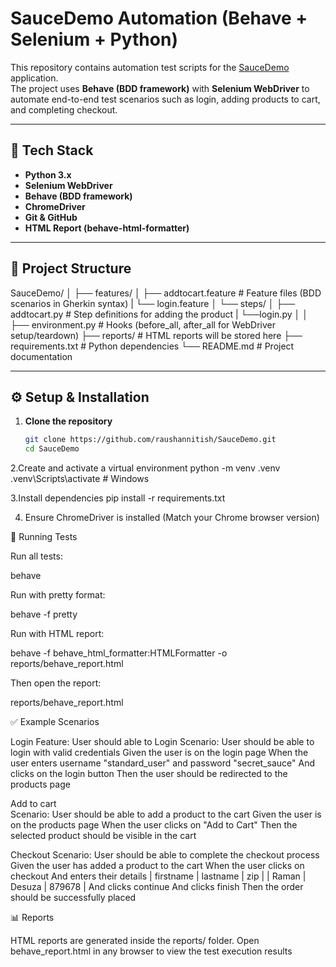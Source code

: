 # SauceDemo Automation (Behave + Selenium + Python)

This repository contains automation test scripts for the [SauceDemo](https://www.saucedemo.com/v1/inventory.html) application.  
The project uses **Behave (BDD framework)** with **Selenium WebDriver** to automate end-to-end test scenarios such as login, adding products to cart, and completing checkout.

---

## 🚀 Tech Stack
- **Python 3.x**
- **Selenium WebDriver**
- **Behave (BDD framework)**
- **ChromeDriver**
- **Git & GitHub**
- **HTML Report (behave-html-formatter)**

---

## 📂 Project Structure

SauceDemo/
│
├── features/
│ ├── addtocart.feature # Feature files (BDD scenarios in Gherkin syntax)
| └── login.feature
│ └── steps/
│ ├── addtocart.py # Step definitions for adding the product
| └──login.py
│ 
│
├── environment.py # Hooks (before_all, after_all for WebDriver setup/teardown)
├── reports/ # HTML reports will be stored here
├── requirements.txt # Python dependencies
└── README.md # Project documentation


---

## ⚙️ Setup & Installation

1. **Clone the repository**
   ```bash
   git clone https://github.com/raushannitish/SauceDemo.git
   cd SauceDemo
   
2.Create and activate a virtual environment
  python -m venv .venv
  .venv\Scripts\activate   # Windows

3.Install dependencies
   pip install -r requirements.txt

4. Ensure ChromeDriver is installed
   (Match your Chrome browser version)


🧪 Running Tests

Run all tests:

behave


Run with pretty format:

behave -f pretty


Run with HTML report:

behave -f behave_html_formatter:HTMLFormatter -o reports/behave_report.html


Then open the report:

reports/behave_report.html




✅ Example Scenarios

Login
Feature: User should able to Login
  Scenario: User should be able to login with valid credentials
  Given the user is on the login page
  When the user enters username "standard_user" and password "secret_sauce"
  And clicks on the login button
  Then the user should be redirected to the products page

Add to cart  
Scenario: User should be able to add a product to the cart
    Given the user is on the products page
    When the user clicks on "Add to Cart"
    Then the selected product should be visible in the cart

Checkout
Scenario: User should be able to complete the checkout process
  Given the user has added a product to the cart
  When the user clicks on checkout
  And enters their details
    | firstname | lastname | zip    |
    | Raman     | Desuza   | 879678 |
  And clicks continue
  And clicks finish
  Then the order should be successfully placed

📊 Reports

HTML reports are generated inside the reports/ folder.
Open behave_report.html in any browser to view the test execution results

